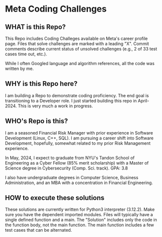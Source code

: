 # Meta Coding Challenges
## WHAT is this Repo?
This Repo includes Coding Challeges available on Meta's career profile page.  Files that solve challenges are marked with a leading "X".  Commit comments describe current status of unsolved challenges (e.g., 2 of 33 test cases time out, etc.).

While I often Googled language and algorithm references, all the code was written by me.

## WHY is this Repo here?
I am building a Repo to demonstrate coding proficiency.  The end goal is transitioning to a Developer role.
I just started building this repo in April-2024.  This is very much a work in progress.

## WHO's Repo is this?
I am a seasoned Financial Risk Manager with prior experience in Software Development (Linux, C++, SQL).  I am pursuing a career shift into Software Development, hopefully, somewhat related to my prior Risk Management experience.

In May, 2024, I expect to graduate from NYU's Tandon School of Engineering as a Cyber Fellow (85% merit scholarship) with a Master of Science degree in Cybersecurity (Comp. Sci. track).  GPA: 3.8

I also have undergraduate degrees in Computer Science, Business Administration, and an MBA with a concentration in Financial Engineering.

## HOW to execute these solutions
These solutions are currently written for Python3 interpreter (3.12.2).  Make sure you have the dependent imported modules.  Files will typically have a single defined function and a main.  The "Solution" includes only the code in the function body, not the main function.  The main function includes a few test cases that can be alternated.